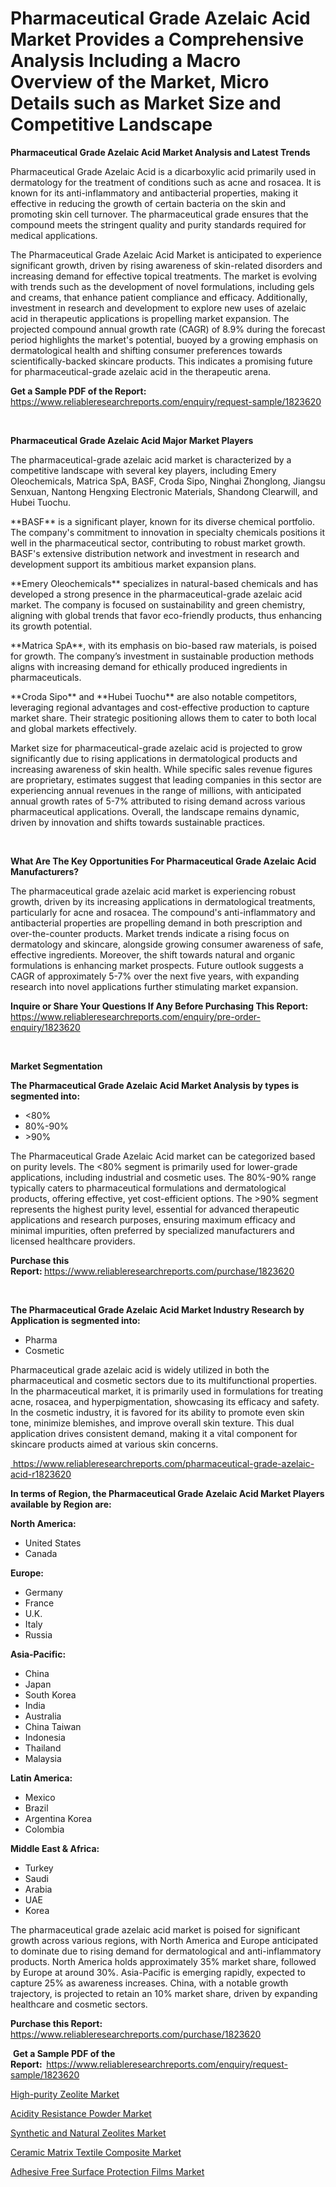<p><h1>Pharmaceutical Grade Azelaic Acid Market Provides a Comprehensive Analysis Including a Macro Overview of the Market, Micro Details such as Market Size and Competitive Landscape</h1></p><p><strong>Pharmaceutical Grade Azelaic Acid Market Analysis and Latest Trends</strong></p>
<p><p>Pharmaceutical Grade Azelaic Acid is a dicarboxylic acid primarily used in dermatology for the treatment of conditions such as acne and rosacea. It is known for its anti-inflammatory and antibacterial properties, making it effective in reducing the growth of certain bacteria on the skin and promoting skin cell turnover. The pharmaceutical grade ensures that the compound meets the stringent quality and purity standards required for medical applications.</p><p>The Pharmaceutical Grade Azelaic Acid Market is anticipated to experience significant growth, driven by rising awareness of skin-related disorders and increasing demand for effective topical treatments. The market is evolving with trends such as the development of novel formulations, including gels and creams, that enhance patient compliance and efficacy. Additionally, investment in research and development to explore new uses of azelaic acid in therapeutic applications is propelling market expansion. The projected compound annual growth rate (CAGR) of 8.9% during the forecast period highlights the market's potential, buoyed by a growing emphasis on dermatological health and shifting consumer preferences towards scientifically-backed skincare products. This indicates a promising future for pharmaceutical-grade azelaic acid in the therapeutic arena.</p></p>
<p><strong>Get a Sample PDF of the Report:&nbsp;</strong> <a href="https://www.reliableresearchreports.com/enquiry/request-sample/1823620?utm_campaign=7&utm_medium=2&utm_source=Github&utm_content=ia&utm_term=03042025&utm_id=pharmaceutical-grade-azelaic-acid">https://www.reliableresearchreports.com/enquiry/request-sample/1823620</a></p>
<p>&nbsp;</p>
<p><strong>Pharmaceutical Grade Azelaic Acid Major Market Players</strong></p>
<p><p>The pharmaceutical-grade azelaic acid market is characterized by a competitive landscape with several key players, including Emery Oleochemicals, Matrica SpA, BASF, Croda Sipo, Ninghai Zhonglong, Jiangsu Senxuan, Nantong Hengxing Electronic Materials, Shandong Clearwill, and Hubei Tuochu. </p><p>**BASF** is a significant player, known for its diverse chemical portfolio. The company's commitment to innovation in specialty chemicals positions it well in the pharmaceutical sector, contributing to robust market growth. BASF's extensive distribution network and investment in research and development support its ambitious market expansion plans.</p><p>**Emery Oleochemicals** specializes in natural-based chemicals and has developed a strong presence in the pharmaceutical-grade azelaic acid market. The company is focused on sustainability and green chemistry, aligning with global trends that favor eco-friendly products, thus enhancing its growth potential.</p><p>**Matrica SpA**, with its emphasis on bio-based raw materials, is poised for growth. The company’s investment in sustainable production methods aligns with increasing demand for ethically produced ingredients in pharmaceuticals.</p><p>**Croda Sipo** and **Hubei Tuochu** are also notable competitors, leveraging regional advantages and cost-effective production to capture market share. Their strategic positioning allows them to cater to both local and global markets effectively.</p><p>Market size for pharmaceutical-grade azelaic acid is projected to grow significantly due to rising applications in dermatological products and increasing awareness of skin health. While specific sales revenue figures are proprietary, estimates suggest that leading companies in this sector are experiencing annual revenues in the range of millions, with anticipated annual growth rates of 5-7% attributed to rising demand across various pharmaceutical applications. Overall, the landscape remains dynamic, driven by innovation and shifts towards sustainable practices.</p></p>
<p>&nbsp;</p>
<p><strong>What Are The Key Opportunities For Pharmaceutical Grade Azelaic Acid Manufacturers?</strong></p>
<p><p>The pharmaceutical grade azelaic acid market is experiencing robust growth, driven by its increasing applications in dermatological treatments, particularly for acne and rosacea. The compound's anti-inflammatory and antibacterial properties are propelling demand in both prescription and over-the-counter products. Market trends indicate a rising focus on dermatology and skincare, alongside growing consumer awareness of safe, effective ingredients. Moreover, the shift towards natural and organic formulations is enhancing market prospects. Future outlook suggests a CAGR of approximately 5-7% over the next five years, with expanding research into novel applications further stimulating market expansion.</p></p>
<p><strong>Inquire or Share Your Questions If Any Before Purchasing This Report:</strong> <a href="https://www.reliableresearchreports.com/enquiry/pre-order-enquiry/1823620?utm_campaign=7&utm_medium=2&utm_source=Github&utm_content=ia&utm_term=03042025&utm_id=pharmaceutical-grade-azelaic-acid">https://www.reliableresearchreports.com/enquiry/pre-order-enquiry/1823620</a></p>
<p>&nbsp;</p>
<p><strong>Market Segmentation</strong></p>
<p><strong>The Pharmaceutical Grade Azelaic Acid Market Analysis by types is segmented into:</strong></p>
<p><ul><li><80%</li><li>80%-90%</li><li>>90%</li></ul></p>
<p><p>The Pharmaceutical Grade Azelaic Acid market can be categorized based on purity levels. The <80% segment is primarily used for lower-grade applications, including industrial and cosmetic uses. The 80%-90% range typically caters to pharmaceutical formulations and dermatological products, offering effective, yet cost-efficient options. The >90% segment represents the highest purity level, essential for advanced therapeutic applications and research purposes, ensuring maximum efficacy and minimal impurities, often preferred by specialized manufacturers and licensed healthcare providers.</p></p>
<p><strong>Purchase this Report:&nbsp;</strong><a href="https://www.reliableresearchreports.com/purchase/1823620?utm_campaign=7&utm_medium=2&utm_source=Github&utm_content=ia&utm_term=03042025&utm_id=pharmaceutical-grade-azelaic-acid">https://www.reliableresearchreports.com/purchase/1823620</a></p>
<p>&nbsp;</p>
<p><strong>The Pharmaceutical Grade Azelaic Acid Market Industry Research by Application is segmented into:</strong></p>
<p><ul><li>Pharma</li><li>Cosmetic</li></ul></p>
<p><p>Pharmaceutical grade azelaic acid is widely utilized in both the pharmaceutical and cosmetic sectors due to its multifunctional properties. In the pharmaceutical market, it is primarily used in formulations for treating acne, rosacea, and hyperpigmentation, showcasing its efficacy and safety. In the cosmetic industry, it is favored for its ability to promote even skin tone, minimize blemishes, and improve overall skin texture. This dual application drives consistent demand, making it a vital component for skincare products aimed at various skin concerns.</p></p>
<p><a href="https://www.reliableresearchreports.com/pharmaceutical-grade-azelaic-acid-r1823620?utm_campaign=7&utm_medium=2&utm_source=Github&utm_content=ia&utm_term=03042025&utm_id=pharmaceutical-grade-azelaic-acid">&nbsp;https://www.reliableresearchreports.com/pharmaceutical-grade-azelaic-acid-r1823620</a></p>
<p><strong>In terms of Region, the Pharmaceutical Grade Azelaic Acid Market Players available by Region are:</strong></p>
<p>
    <p> <strong> North America: </strong>
        <ul>
            <li>United States</li>
            <li>Canada</li>
        </ul>
        </p> 
    <p> <strong> Europe: </strong>
        <ul>
            <li>Germany</li>
            <li>France</li>
            <li>U.K.</li>
            <li>Italy</li>
            <li>Russia</li>
        </ul>
        </p> 
    <p> <strong> Asia-Pacific: </strong>
        <ul>
            <li>China</li>
            <li>Japan</li>
            <li>South Korea</li>
            <li>India</li>
            <li>Australia</li>
            <li>China Taiwan</li>
            <li>Indonesia</li>
            <li>Thailand</li>
            <li>Malaysia</li>
        </ul>
        </p> 
    <p> <strong> Latin America: </strong>
        <ul>
            <li>Mexico</li>
            <li>Brazil</li>
            <li>Argentina Korea</li>
            <li>Colombia</li>
        </ul>
        </p> 
    <p> <strong> Middle East & Africa: </strong>
        <ul>
            <li>Turkey</li>
            <li>Saudi</li>
            <li>Arabia</li>
            <li>UAE</li>
            <li>Korea</li>
        </ul>
    </p>
    </p>
<p><p>The pharmaceutical grade azelaic acid market is poised for significant growth across various regions, with North America and Europe anticipated to dominate due to rising demand for dermatological and anti-inflammatory products. North America holds approximately 35% market share, followed by Europe at around 30%. Asia-Pacific is emerging rapidly, expected to capture 25% as awareness increases. China, with a notable growth trajectory, is projected to retain an 10% market share, driven by expanding healthcare and cosmetic sectors.</p></p>
<p><strong>Purchase this Report: </strong><a href="https://www.reliableresearchreports.com/purchase/1823620?utm_campaign=7&utm_medium=2&utm_source=Github&utm_content=ia&utm_term=03042025&utm_id=pharmaceutical-grade-azelaic-acid">https://www.reliableresearchreports.com/purchase/1823620</a></p>
<p>&nbsp;<strong>Get a Sample PDF of the Report:&nbsp;&nbsp;</strong><a href="https://www.reliableresearchreports.com/enquiry/request-sample/1823620?utm_campaign=7&utm_medium=2&utm_source=Github&utm_content=ia&utm_term=03042025&utm_id=pharmaceutical-grade-azelaic-acid">https://www.reliableresearchreports.com/enquiry/request-sample/1823620</a></p>
<p><strong></strong></p>
<p><p><a href="https://github.com/groszsaoudrd/Market-Research-Report-List-1/blob/main/high-purity-zeolite-market.md?utm_campaign=7&utm_medium=2&utm_source=Github&utm_content=ia&utm_term=03042025&utm_id=pharmaceutical-grade-azelaic-acid">High-purity Zeolite Market</a></p><p><a href="https://github.com/lenjakam/Market-Research-Report-List-1/blob/main/acidity-resistance-powder-market.md?utm_campaign=7&utm_medium=2&utm_source=Github&utm_content=ia&utm_term=03042025&utm_id=pharmaceutical-grade-azelaic-acid">Acidity Resistance Powder Market</a></p><p><a href="https://github.com/denuetkachci/Market-Research-Report-List-1/blob/main/synthetic-and-natural-zeolites-market.md?utm_campaign=7&utm_medium=2&utm_source=Github&utm_content=ia&utm_term=03042025&utm_id=pharmaceutical-grade-azelaic-acid">Synthetic and Natural Zeolites Market</a></p><p><a href="https://github.com/quiraytaibat/Market-Research-Report-List-1/blob/main/ceramic-matrix-textile-composite-market.md?utm_campaign=7&utm_medium=2&utm_source=Github&utm_content=ia&utm_term=03042025&utm_id=pharmaceutical-grade-azelaic-acid">Ceramic Matrix Textile Composite Market</a></p><p><a href="https://github.com/cachuhashieb/Market-Research-Report-List-1/blob/main/adhesive-free-surface-protection-films-market.md?utm_campaign=7&utm_medium=2&utm_source=Github&utm_content=ia&utm_term=03042025&utm_id=pharmaceutical-grade-azelaic-acid">Adhesive Free Surface Protection Films Market</a></p></p>